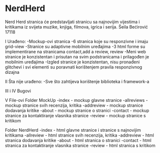 ﻿# NerdHerd
Nerd Herd stranica će predstavljati stranicu sa najnovijim vijestima i kritikama iz svijeta muzike, knjiga, filmova, igrica i serija. Šeila Bećirović 17118

I Urađeno:
-Mockup-ovi stranica
-6 stranica koje su responzivne i imaju grid-view
-Stranice su adaptivne mobilnim uređajima
-3 html forme su implementirane na stranicama contact,add a review, review
-Meni web stranice je konzistentan i prisutan na svim podstranicama i prilagođen je mobilnim uređajima
-Izgled stranice je konzistentan, nisu pronađeni glitchevi i svi elementi su poravnati korištenjem pravila responzivnog dizajna

II Šta nije urađeno:
-Sve što zahtijeva korištenje biblioteka i framework-a

III i IV Bugovi

V File-ovi
Folder MockUp 
-index - mockup glavne stranice
-allreviews - mockup stranice svih recenzija, kritika
-addreview - mockup stranice dodavanja kritike
-about - mockup stranice o stranici 
-contact - mockup stranice za kontaktiranje vlasnika stranice
-review - mockup stranice s kritikom

Folder NerdHerd
-index - html glavne stranice i stranice s najnovijim kritikama
-allreview -  html stranice svih recenzija, kritika
-addreview -  html stranica dodavanja kritike
-about - html stranica o stranici 
-contact - html stranica za kontaktiranje vlasnika stranice
-review - html stranica s kritikom
